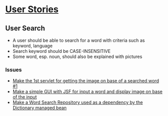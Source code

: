 # [User Stories](https://www.atlassian.com/agile/project-management/user-stories)
## User Search
 * A user should be able to search for a word with criteria such as keyword, language
 * Search keyword should be CASE-INSENSITIVE
 * Some word, esp. noun, should also be explained with pictures
### Issues
 * [Make the 1st servlet for getting the image on base of a searched word #1](https://github.com/rxue/dictionary/issues/1)
 * [Make a simple GUI with JSF for input a word and display image on base of the input](https://github.com/rxue/dictionary/issues/4)
 * [Make a Word Search Repository used as a dependency by the Dictionary managed bean](https://github.com/rxue/dictionary/issues/9)

